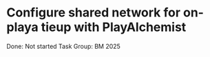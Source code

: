# Configure shared network for on-playa tieup with PlayAlchemist

Done: Not started
Task Group: BM 2025